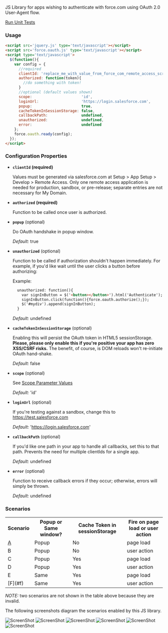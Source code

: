 JS Library for apps wishing to authenticate with force.com using OAuth 2.0 User-Agent flow.

[Run Unit Tests](https://force-oauth-js.herokuapp.com/test.html)

### Usage

```html
<script src='jquery.js' type='text/javascript'></script>
<script src='force.oauth.js' type='text/javascript'></script>
<script type='text/javascript'>
  $(function(){
    var config = {
      //required
      clientId: 'replace_me_with_value_from_force_com_remote_access_screen',
      authorized: function(token){
        //do something with token!
      }
      //optional (default values shown)
      scope:                      'id',
      loginUrl:                   'https://login.salesforce.com',
      popup:                      true,
      cacheTokenInSessionStorage: false,
      callbackPath:               undefined,
      unauthorized:               undefined,
      error:                      undefined
    };
    force.oauth.ready(config); 
  });
</script>
```

### Configuration Properties

* **`clientId` (required)**

  Values must be generated via salesforce.com at Setup > App Setup > Develop > Remote Access. Only one remote access application is needed for production, sandbox, or pre-release; separate entries are not necessary for My Domain.

* **`authorized` (required)**

  Function to be called once user is authorized.

* **`popup`**  (optional)

  Do OAuth handshake in popup window.

  *Default:* true

* **`unauthorized`**  (optional)

  Function to be called if authorization shouldn't happen immediately.  For example, if you'd like wait until the user clicks a button before authorizing:

  Example:
  ```html
    unauthorized: function(){
      var signInButton = $('<button></button>').html('Authenticate');
      signInButton.click(function(){force.oauth.authorize();});
      $('#mydiv').append(signInButton);
    }
  ```

  *Default:* undefined

* **`cacheTokenInSessionStorage`**  (optional)

  Enabling this will persist the OAuth token in HTML5 sessionStorage.  **Please, please only enable this if you're positive your app has zero XSS/CSRF risks.**  The benefit, of course, is DOM reloads won't re-initiate OAuth hand-shake.

  *Default:* false

* **`scope`**  (optional)

  See [Scope Parameter Values](https://login.salesforce.com/help/doc/en/remoteaccess_oauth_scopes.htm)

  *Default:* 'id'
  
* **`loginUrl`**  (optional)

  If you're testing against a sandbox, change this to https://test.salesforce.com

  *Default:* 'https://login.salesforce.com'

* **`callbackPath`**  (optional)

  If you'd like one path in your app to handle all callbacks, set this to that path.  Prevents the need for multiple clientIds for a single app.

  *Default:* undefined

* **`error`**  (optional)

  Function to receive callback errors if they occur; otherwise, errors will simply be thrown.

  *Default:* undefined


### Scenarios

<table>
  <tr>
    <th>Scenario</th>
    <th>Popup or Same window?</th>
    <th>Cache Token in sessionStorage</th>
    <th>Fire on page load or user action</th>
  </tr>
  <tr>
    <td><a href="#a">A</a></td>
    <td>Popup</td>
    <td>No</td>
    <td>page load</td>
  </tr>
  <tr>
    <td>B</td>
    <td>Popup</td>
    <td>No</td>
    <td>user action</td>
  </tr>
  <tr>
    <td>C</td>
    <td>Popup</td>
    <td>Yes</td>
    <td>page load</td>
  </tr>
  <tr>
    <td>D</td>
    <td>Popup</td>
    <td>Yes</td>
    <td>user action</td>
  </tr>
  <tr>
    <td>E</td>
    <td>Same</td>
    <td>Yes</td>
    <td>page load</td>
  </tr>
  <tr>
    <td>[F](#f)</td>
    <td>Same</td>
    <td>Yes</td>
    <td>user action</td>
  </tr>
</table>

*NOTE:* two scenarios are not shown in the table above because they are invalid.

The following screenshots diagram the scenarios enabled by this JS library.

<a id="a"></a> ![ScreenShot](https://raw.github.com/richardvanhook/force.oauth.js/master/scenarios/a.png)
![ScreenShot](https://raw.github.com/richardvanhook/force.oauth.js/master/scenarios/b.png)
![ScreenShot](https://raw.github.com/richardvanhook/force.oauth.js/master/scenarios/c.png)
![ScreenShot](https://raw.github.com/richardvanhook/force.oauth.js/master/scenarios/d.png)
![ScreenShot](https://raw.github.com/richardvanhook/force.oauth.js/master/scenarios/e.png)
<a id="f"></a> ![ScreenShot](https://raw.github.com/richardvanhook/force.oauth.js/master/scenarios/f.png)


